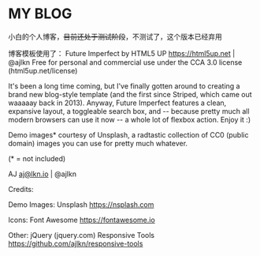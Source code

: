 # MY BLOG

小白的个人博客，~~目前还处于测试阶段~~，不测试了，这个版本已经弃用

博客模板使用了：
Future Imperfect by HTML5 UP
<https://html5up.net> | @ajlkn
Free for personal and commercial use under the CCA 3.0 license (html5up.net/license)

It's been a long time coming, but I've finally gotten around to creating a brand new
blog-style template (and the first since Striped, which came out waaaaay back in 2013).
Anyway, Future Imperfect features a clean, expansive layout, a toggleable search box,
and -- because pretty much all modern browsers can use it now -- a whole lot of flexbox
action. Enjoy it :)

Demo images* courtesy of Unsplash, a radtastic collection of CC0 (public domain) images
you can use for pretty much whatever.

(* = not included)

AJ
aj@lkn.io | @ajlkn

Credits:

Demo Images:
  Unsplash <https://nsplash.com>

Icons:
  Font Awesome <https://fontawesome.io>

Other:
  jQuery (jquery.com)
  Responsive Tools <https://github.com/ajlkn/responsive-tools>

